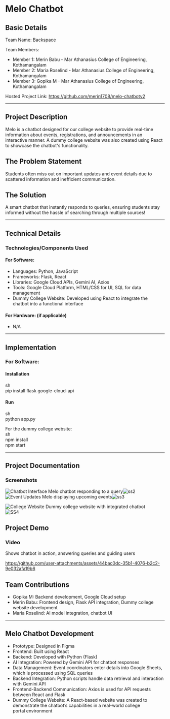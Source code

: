 # Melo Chatbot 

## Basic Details  
Team Name: Backspace

Team Members:  
- Member 1: Merin Babu - Mar Athanasius College of Engineering, Kothamangalam  
- Member 2: Maria Roselind - Mar Athanasius College of Engineering, Kothamangalam  
- Member 3: Gopika M - Mar Athanasius College of Engineering, Kothamangalam  
  
Hosted Project Link: https://github.com/merin1708/melo-chatbotv2  

---
## Project Description  
Melo is a chatbot designed for our college website to provide real-time information about events, registrations, and announcements in an interactive manner. A dummy college website was also created using React to showcase the chatbot's functionality.  

## The Problem Statement  
Students often miss out on important updates and event details due to scattered information and inefficient communication.  

## The Solution  
A smart chatbot that instantly responds to queries, ensuring students stay informed without the hassle of searching through multiple sources!  

---
## Technical Details  
### Technologies/Components Used  
#### For Software:  
- Languages: Python, JavaScript  
- Frameworks: Flask, React  
- Libraries: Google Cloud APIs, Gemini AI, Axios  
- Tools: Google Cloud Platform, HTML/CSS for UI, SQL for data management  
- Dummy College Website: Developed using React to integrate the chatbot into a functional interface  

#### For Hardware: (if applicable)  
- N/A  

---
## Implementation  
### For Software:  
#### Installation  
sh  
pip install flask google-cloud-api  


#### Run  
sh  
python app.py  


For the dummy college website:  
sh  
npm install  
npm start  


---
## Project Documentation  
### Screenshots  
![Chatbot Interface](#) Melo chatbot responding to a query![ss2](https://github.com/user-attachments/assets/bdf56270-615b-4548-bfd6-663d161d674d)  
![Event Updates](#) Melo displaying upcoming events![ss3](https://github.com/user-attachments/assets/1b3d0e0d-6bae-4790-9ffc-adcf6f8625e9)

![College Website](#) Dummy college website with integrated chatbot    
![SS4](https://github.com/user-attachments/assets/5827dfe5-55de-4209-a45e-abff91854965)


## Project Demo  
### Video  
 Shows chatbot in action, answering queries and guiding users  

https://github.com/user-attachments/assets/44bac0dc-35b1-4076-b2c2-9e032afa19b6


## Team Contributions  
- Gopika M: Backend development, Google Cloud setup  
- Merin Babu: Frontend design, Flask API integration, Dummy college website development  
- Maria Roselind: AI model integration, chatbot UI  

---
## Melo Chatbot Development  
- Prototype: Designed in Figma  
- Frontend: Built using React  
- Backend: Developed with Python (Flask)  
- AI Integration: Powered by Gemini API for chatbot responses  
- Data Management: Event coordinators enter details into Google Sheets, which is processed using SQL queries  
- Backend Integration: Python scripts handle data retrieval and interaction with Gemini API  
- Frontend-Backend Communication: Axios is used for API requests between React and Flask  
- Dummy College Website: A React-based website was created to demonstrate the chatbot’s capabilities in a real-world college portal environment


